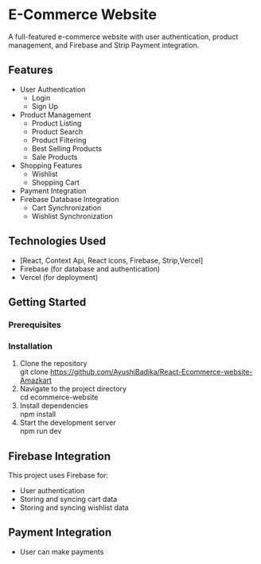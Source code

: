 # E-Commerce Website

A full-featured e-commerce website with user authentication, product management, and Firebase and Strip Payment integration.

## Features

- User Authentication
  - Login
  - Sign Up
- Product Management
  - Product Listing
  - Product Search
  - Product Filtering
  - Best Selling Products
  - Sale Products
- Shopping Features
  - Wishlist
  - Shopping Cart
- Payment Integration
- Firebase Database Integration
  - Cart Synchronization
  - Wishlist Synchronization

## Technologies Used

- [React, Context Api, React icons, Firebase, Strip,Vercel]
- Firebase (for database and authentication)
- Vercel (for deployment)

## Getting Started

### Prerequisites

### Installation

1. Clone the repository <br/>
   git clone https://github.com/AyushiBadika/React-Ecommerce-website-Amazkart
2. Navigate to the project directory <br/>
   cd ecommerce-website
3. Install dependencies <br/>
   npm install
4. Start the development server <br/>
   npm run dev

## Firebase Integration

This project uses Firebase for:

- User authentication
- Storing and syncing cart data
- Storing and syncing wishlist data

## Payment Integration

- User can make payments
